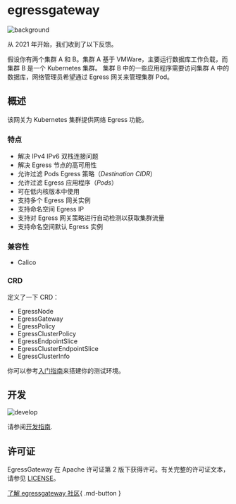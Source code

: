 # egressgateway

![background](https://docs.daocloud.io/daocloud-docs-images/docs/zh/docs/community/images/egress01.png)

从 2021 年开始，我们收到了以下反馈。

假设你有两个集群 A 和 B。集群 A 基于 VMWare，主要运行数据库工作负载，而集群 B 是一个 Kubernetes 集群。
集群 B 中的一些应用程序需要访问集群 A 中的数据库，网络管理员希望通过 Egress 网关来管理集群 Pod。

## 概述

该网关为 Kubernetes 集群提供网络 Egress 功能。

### 特点

- 解决 IPv4 IPv6 双栈连接问题
- 解决 Egress 节点的高可用性
- 允许过滤 Pods Egress 策略（_Destination CIDR_）
- 允许过滤 Egress 应用程序（_Pods_）
- 可在低内核版本中使用
- 支持多个 Egress 网关实例
- 支持命名空间 Egress IP
- 支持对 Egress 网关策略进行自动检测以获取集群流量
- 支持命名空间默认 Egress 实例

### 兼容性

- Calico

### CRD

定义了一下 CRD：

- EgressNode
- EgressGateway
- EgressPolicy
- EgressClusterPolicy
- EgressEndpointSlice
- EgressClusterEndpointSlice
- EgressClusterInfo

你可以参考[入门指南](https://spidernet-io.github.io/egressgateway/usage/install)来搭建你的测试环境。

## 开发

![develop](https://docs.daocloud.io/daocloud-docs-images/docs/zh/docs/community/images/egress02.png)

请参阅[开发指南](https://github.com/spidernet-io/egressgateway/blob/main/docs/develop/dev.md).

## 许可证

EgressGateway 在 Apache 许可证第 2 版下获得许可。有关完整的许可证文本，
请参见 [LICENSE](https://github.com/spidernet-io/spiderpool/blob/main/LICENSE)。

[了解 egressgateway 社区](https://github.com/spidernet-io/egressgateway){ .md-button }
